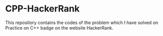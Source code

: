 # CPP-HackerRank
This repository contains the codes of the problem which I have solved on Practice on C++ badge on the website HackerRank.

